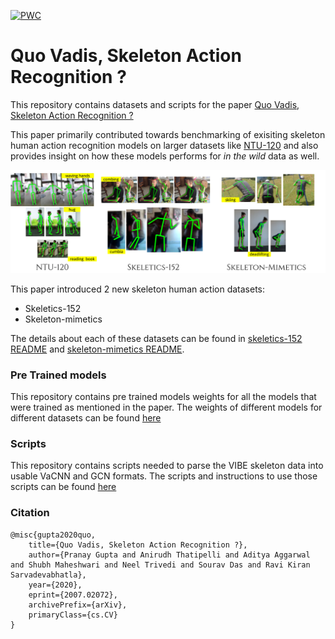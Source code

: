 [![PWC](https://img.shields.io/endpoint.svg?url=https://paperswithcode.com/badge/quo-vadis-skeleton-action-recognition/skeleton-based-action-recognition-on-ntu-rgbd-1)](https://paperswithcode.com/sota/skeleton-based-action-recognition-on-ntu-rgbd-1?p=quo-vadis-skeleton-action-recognition)

# Quo Vadis, Skeleton Action Recognition ?

This repository contains datasets and scripts for the paper <a href="https://arxiv.org/pdf/2007.02072v1.pdf">Quo Vadis, Skeleton Action Recognition ?</a>

This paper primarily contributed towards benchmarking of exisiting skeleton human action recognition models on larger datasets like <a href = "http://rose1.ntu.edu.sg/Datasets/actionRecognition.asp">NTU-120</a> and also provides insight on how these models performs for *in the wild* data as well.

<img src = "static/main_datasets.png"/>

This paper introduced 2 new skeleton human action datasets:

- Skeletics-152
- Skeleton-mimetics

The details about each of these datasets can be found in [skeletics-152 README](./skeletics-152/README.md) and [skeleton-mimetics README](./skeleton-mimetics/README.md).

### Pre Trained models

This repository contains pre trained models weights for all the models that were trained as mentioned in the paper. The weights of different models for different datasets can be found [here](./Pre%20Trained%20Models/)

### Scripts

This repository contains scripts needed to parse the VIBE skeleton data into usable VaCNN and GCN formats. The scripts and instructions to use those scripts can be found [here](./Scripts/)

### Citation
```
@misc{gupta2020quo,
    title={Quo Vadis, Skeleton Action Recognition ?},
    author={Pranay Gupta and Anirudh Thatipelli and Aditya Aggarwal and Shubh Maheshwari and Neel Trivedi and Sourav Das and Ravi Kiran Sarvadevabhatla},
    year={2020},
    eprint={2007.02072},
    archivePrefix={arXiv},
    primaryClass={cs.CV}
}
```
